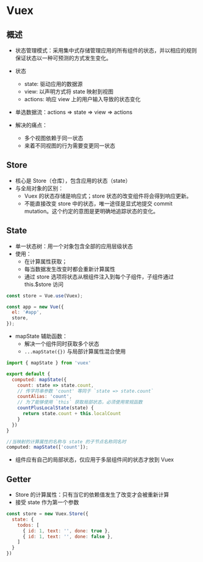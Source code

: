 # Vuex

## 概述

* 状态管理模式：采用集中式存储管理应用的所有组件的状态，并以相应的规则保证状态以一种可预测的方式发生变化。

* 状态
  * state: 驱动应用的数据源
  * view: 以声明方式将 state 映射到视图
  * actions: 响应 view 上的用户输入导致的状态变化

* 单选数据流：actions => state => view => actions

* 解决的痛点：
  * 多个视图依赖于同一状态
  * 来着不同视图的行为需要变更同一状态

## Store

* 核心是 Store（仓库），包含应用的状态（state）
* 与全局对象的区别：
  * Vuex 的状态存储是响应式；store 状态的改变组件将会得到响应更新。
  * 不能直接改变 store 中的状态，唯一途径是显式地提交 commit mutation。这个约定的意图是更明确地追踪状态的变化。

## State

* 单一状态树：用一个对象包含全部的应用层级状态
* 使用：
  * 在计算属性获取；
  * 每当数据发生改变时都会重新计算属性
  * 通过 store 选项将状态从根组件注入到每个子组件，子组件通过 this.$store 访问

```js
const store = Vue.use(Vuex);

const app = new Vue({
  el: '#app',
  store,
});
```

* mapState 辅助函数：
  * 解决一个组件同时获取多个状态
  * `...mapState({})` 与局部计算属性混合使用

```js
import { mapState } from 'vuex'

export default {
  computed: mapState({
    count: state => state.count,
    // 传字符串参数 'count' 等同于 `state => state.count`
    countAlias: 'count',
    // 为了能够使用 `this` 获取局部状态，必须使用常规函数
    countPlusLocalState(state) {
      return state.count + this.localCount
    }
  })
}

//当映射的计算属性的名称与 state 的子节点名称同名时
computed: mapState(['count']);
```

* 组件应有自己的局部状态，仅应用于多层组件间的状态才放到 Vuex

## Getter

* Store 的计算属性：只有当它的依赖值发生了改变才会被重新计算
* 接受 state 作为第一个参数

```js
const store = new Vuex.Store({
  state: {
    todos: [
      { id: 1, text: '', done: true },
      { id: 1, text: '', done: false },
    ]
  }
})
```